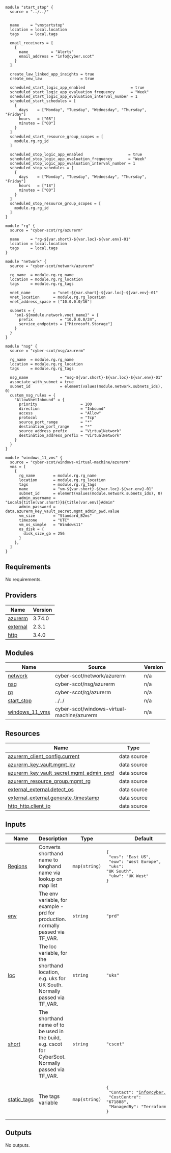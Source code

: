 
```hcl
module "start_stop" {
  source = "../../"


  name     = "vmstartstop"
  location = local.location
  tags     = local.tags

  email_receivers = [
    {
      name          = "Alerts"
      email_address = "info@cyber.scot"
    }
  ]

  create_law_linked_app_insights = true
  create_new_law                 = true

  scheduled_start_logic_app_enabled                    = true
  scheduled_start_logic_app_evaluation_frequency       = "Week"
  scheduled_start_logic_app_evaluation_interval_number = 1
  scheduled_start_schedules = [
    {
      days    = ["Monday", "Tuesday", "Wednesday", "Thursday", "Friday"]
      hours   = ["08"]
      minutes = ["00"]
    }
  ]
  scheduled_start_resource_group_scopes = [
    module.rg.rg_id
  ]

  scheduled_stop_logic_app_enabled                    = true
  scheduled_stop_logic_app_evaluation_frequency       = "Week"
  scheduled_stop_logic_app_evaluation_interval_number = 1
  scheduled_stop_schedules = [
    {
      days    = ["Monday", "Tuesday", "Wednesday", "Thursday", "Friday"]
      hours   = ["18"]
      minutes = ["00"]
    }
  ]
  scheduled_stop_resource_group_scopes = [
    module.rg.rg_id
  ]
}

module "rg" {
  source = "cyber-scot/rg/azurerm"

  name     = "rg-${var.short}-${var.loc}-${var.env}-01"
  location = local.location
  tags     = local.tags
}

module "network" {
  source = "cyber-scot/network/azurerm"

  rg_name  = module.rg.rg_name
  location = module.rg.rg_location
  tags     = module.rg.rg_tags

  vnet_name          = "vnet-${var.short}-${var.loc}-${var.env}-01"
  vnet_location      = module.rg.rg_location
  vnet_address_space = ["10.0.0.0/16"]

  subnets = {
    "sn1-${module.network.vnet_name}" = {
      prefix            = "10.0.0.0/24",
      service_endpoints = ["Microsoft.Storage"]
    }
  }
}

module "nsg" {
  source = "cyber-scot/nsg/azurerm"

  rg_name  = module.rg.rg_name
  location = module.rg.rg_location
  tags     = module.rg.rg_tags

  nsg_name              = "nsg-${var.short}-${var.loc}-${var.env}-01"
  associate_with_subnet = true
  subnet_id             = element(values(module.network.subnets_ids), 0)
  custom_nsg_rules = {
    "AllowVnetInbound" = {
      priority                   = 100
      direction                  = "Inbound"
      access                     = "Allow"
      protocol                   = "Tcp"
      source_port_range          = "*"
      destination_port_range     = "*"
      source_address_prefix      = "VirtualNetwork"
      destination_address_prefix = "VirtualNetwork"
    }
  }
}

module "windows_11_vms" {
  source = "cyber-scot/windows-virtual-machine/azurerm"
  vms = [
    {
      rg_name        = module.rg.rg_name
      location       = module.rg.rg_location
      tags           = module.rg.rg_tags
      name           = "vm-${var.short}-${var.loc}-${var.env}-01"
      subnet_id      = element(values(module.network.subnets_ids), 0)
      admin_username = "Local${title(var.short)}${title(var.env)}Admin"
      admin_password = data.azurerm_key_vault_secret.mgmt_admin_pwd.value
      vm_size        = "Standard_B2ms"
      timezone       = "UTC"
      vm_os_simple   = "Windows11"
      os_disk = {
        disk_size_gb = 256
      }
    },
  ]
}
```
## Requirements

No requirements.

## Providers

| Name | Version |
|------|---------|
| <a name="provider_azurerm"></a> [azurerm](#provider\_azurerm) | 3.74.0 |
| <a name="provider_external"></a> [external](#provider\_external) | 2.3.1 |
| <a name="provider_http"></a> [http](#provider\_http) | 3.4.0 |

## Modules

| Name | Source | Version |
|------|--------|---------|
| <a name="module_network"></a> [network](#module\_network) | cyber-scot/network/azurerm | n/a |
| <a name="module_nsg"></a> [nsg](#module\_nsg) | cyber-scot/nsg/azurerm | n/a |
| <a name="module_rg"></a> [rg](#module\_rg) | cyber-scot/rg/azurerm | n/a |
| <a name="module_start_stop"></a> [start\_stop](#module\_start\_stop) | ../../ | n/a |
| <a name="module_windows_11_vms"></a> [windows\_11\_vms](#module\_windows\_11\_vms) | cyber-scot/windows-virtual-machine/azurerm | n/a |

## Resources

| Name | Type |
|------|------|
| [azurerm_client_config.current](https://registry.terraform.io/providers/hashicorp/azurerm/latest/docs/data-sources/client_config) | data source |
| [azurerm_key_vault.mgmt_kv](https://registry.terraform.io/providers/hashicorp/azurerm/latest/docs/data-sources/key_vault) | data source |
| [azurerm_key_vault_secret.mgmt_admin_pwd](https://registry.terraform.io/providers/hashicorp/azurerm/latest/docs/data-sources/key_vault_secret) | data source |
| [azurerm_resource_group.mgmt_rg](https://registry.terraform.io/providers/hashicorp/azurerm/latest/docs/data-sources/resource_group) | data source |
| [external_external.detect_os](https://registry.terraform.io/providers/hashicorp/external/latest/docs/data-sources/external) | data source |
| [external_external.generate_timestamp](https://registry.terraform.io/providers/hashicorp/external/latest/docs/data-sources/external) | data source |
| [http_http.client_ip](https://registry.terraform.io/providers/hashicorp/http/latest/docs/data-sources/http) | data source |

## Inputs

| Name | Description | Type | Default | Required |
|------|-------------|------|---------|:--------:|
| <a name="input_Regions"></a> [Regions](#input\_Regions) | Converts shorthand name to longhand name via lookup on map list | `map(string)` | <pre>{<br>  "eus": "East US",<br>  "euw": "West Europe",<br>  "uks": "UK South",<br>  "ukw": "UK West"<br>}</pre> | no |
| <a name="input_env"></a> [env](#input\_env) | The env variable, for example - prd for production. normally passed via TF\_VAR. | `string` | `"prd"` | no |
| <a name="input_loc"></a> [loc](#input\_loc) | The loc variable, for the shorthand location, e.g. uks for UK South.  Normally passed via TF\_VAR. | `string` | `"uks"` | no |
| <a name="input_short"></a> [short](#input\_short) | The shorthand name of to be used in the build, e.g. cscot for CyberScot.  Normally passed via TF\_VAR. | `string` | `"cscot"` | no |
| <a name="input_static_tags"></a> [static\_tags](#input\_static\_tags) | The tags variable | `map(string)` | <pre>{<br>  "Contact": "info@cyber.scot",<br>  "CostCentre": "671888",<br>  "ManagedBy": "Terraform"<br>}</pre> | no |

## Outputs

No outputs.
